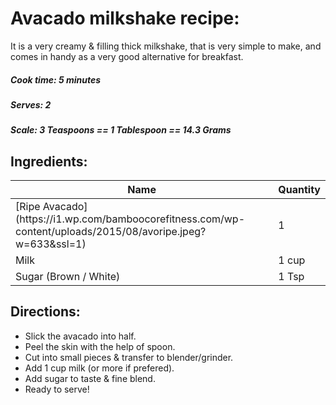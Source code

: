 # Avacado milkshake recipe:
It is a very creamy & filling thick milkshake, that is very simple to make, and comes in handy as a very good alternative for breakfast.


##### Cook time: 5 minutes
##### Serves: 2
##### Scale:  3 Teaspoons	 == 1 Tablespoon	== 14.3 Grams

## Ingredients:
<table>
	<thead>
		<tr>
			<th>Name</th>
			<th>Quantity</th>
		</tr>
	</thead>
	<tbody>
		<tr><td>[Ripe Avacado](https://i1.wp.com/bamboocorefitness.com/wp-content/uploads/2015/08/avoripe.jpeg?w=633&ssl=1)</td><td>1</td></tr>
		<tr><td>Milk</td><td>1 cup</td></tr>
		<tr><td>Sugar (Brown / White)</td><td>1 Tsp</td></tr>
	</tbody>
</table>

## Directions:
* Slick the avacado into half.
* Peel the skin with the help of spoon. 
* Cut into small pieces & transfer to blender/grinder.
* Add 1 cup milk (or more if prefered).
* Add sugar to taste & fine blend.
* Ready to serve!
